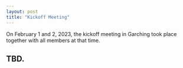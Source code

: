 ```yaml
---
layout: post
title: "Kickoff Meeting"
---
```


On February 1 and 2, 2023, the kickoff meeting in Garching took place together with all members at that time.

## TBD.
